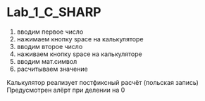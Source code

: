 # Lab_1_C_SHARP
1) вводим первое число
2) нажимаем кнопку space на калькуляторе 
3) вводим второе число 
4) наживаем кнопку space на калькуляторе 
5) вводим мат.символ 
6) расчитываем значение 

Калькулятор реализует постфиксный расчёт (польская запись)
Предусмотрен алёрт при делении на 0

